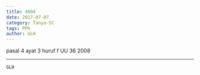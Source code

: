 ```yaml
---
title: 4004
date: 2017-07-07
category: Tanya-SC
tags: PPh
author: GLH
---
```


pasal 4 ayat 3 huruf f UU 36 2008

---



`GLH`
